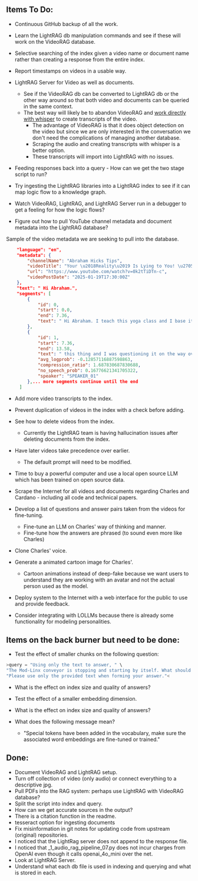 ## Items To Do:
- Continuous GitHub backup of all the work.  

- Learn the LightRAG db manipulation commands and see if these will work on the VideoRAG database.   

- Selective searching of the index given a video name or document name rather than creating a response from the entire index.  

- Report timestamps on videos in a usable way.  

- LightRAG Server for Video as well as documents.  
  - See if the VideoRAG db can be converted to LightRAG db or the other way around so that both video and documents can be queried in the same context.  
  - The best way will likely be to abandon VideoRAG and [work directly with whisper](https://github.com/johnshearing/scrape_yt_mk_transcripts) to create transcripts of the video.  
    - The advantage of VideoRAG is that it does object detection on the video but since we are only interested in the conversation we don't need the complications of managing another database.  
    - Scraping the audio and creating transcripts with whisper is a better option.  
    - These transcripts will import into LightRAG with no issues.  

- Feeding responses back into a query - How can we get the two stage script to run?  

- Try ingesting the LightRAG libraries into a LightRAG index to see if it can map logic flow to a knowledge graph.

- Watch VideoRAG, LightRAG, and LightRAG Server run in a debugger to get a feeling for how the logic flows?

- Figure out how to pull YouTube channel metadata and document metadata into the LightRAG database?

Sample of the video metadata we are seeking to pull into the database.
```json
    "language": "en",
    "metadata": {
        "channelName": "Abraham Hicks Tips",
        "videoTitle": "Your \u2018Reality\u2019 Is Lying to You! \u2705 Abraham Hicks 2025",
        "url": "https://www.youtube.com/watch?v=0k2tTiDTn-c",
        "videoPostDate": "2025-01-19T17:30:00Z"
    },
    "text": " Hi Abraham.",
    "segments": [
        {
            "id": 0,
            "start": 0.0,
            "end": 7.36,
            "text": " Hi Abraham. I teach this yoga class and I base it on law of attraction and I say"
        },
        {
            "id": 1,
            "start": 7.36,
            "end": 13.58,
            "text": " this thing and I was questioning it on the way over here. I say if we really did",
            "avg_logprob": -0.12857116887598863,
            "compression_ratio": 1.687830687830688,
            "no_speech_prob": 0.16776621341705322,
            "speaker": "SPEAKER_01"
        },... more segments continue until the end
     ]
```
    
- Add more video transcripts to the index.  

- Prevent duplication of videos in the index with a check before adding.  

- See how to delete videos from the index.  
  - Currently the LightRAG team is having hallucination issues after deleting documents from the index.

- Have later videos take precedence  over earlier.  
  - The default prompt will need to be modified.

- Time to buy a powerful computer and use a local open source LLM which has been trained on open source data.
 
- Scrape the Internet for all videos and documents regarding Charles and Cardano - including all code and technical papers.  

- Develop a list of questions and answer pairs taken from the videos for fine-tuning.
  - Fine-tune an LLM on Charles' way of thinking and manner.  
  - Fine-tune how the answers are phrased (to sound even more like Charles)

- Clone Charles' voice.

- Generate a animated cartoon image for Charles'.  
  - Cartoon animations instead of deep-fake because we want users to understand they are working with an avatar and not the actual person used as the model.  

- Deploy system to the Internet with a web interface for the public to use and provide feedback.  

- Consider integrating with LOLLMs because there is already some functionality for modeling personalities.

## Items on the back burner but need to be done:
- Test the effect of smaller chunks on the following question:

```python
>query = "Using only the text to answer, " \
"The Mod-Linx conveyor is stopping and starting by itself. What should I do? , "\
"Please use only the provided text when forming your answer."<
```

- What is the effect on index size and quality of answers?
  
- Test the effect of a smaller embedding dimension.
  
- What is the effect on index size and quality of answers?

- What does the following message mean?  
  - "Special tokens have been added in the vocabulary, make sure the associated word embeddings are fine-tuned or trained."  

## Done:
- Document VideoRAG and LightRAG setup.  
- Turn off collection of video (only audio) or connect everything to a descriptive jpg.  
- Pull PDFs into the RAG system: perhaps use LightRAG with VideoRAG database? 
- Split the script into index and query.  
- How can we get accurate sources in the output?  
- There is a citation function in the readme.  
- tesseract option for ingesting documents   
- Fix misinformation in git notes for updating code from upstream (original) repositories.  
- I noticed that the LightRag server does not append to the response file.  
- I noticed that _1_audio_rag_pipeline_07.py does not incur charges from OpenAI even though it calls openai_4o_mini over the net.  
- Look at LightRAG Server.  
- Understand what each db file is used in indexing and querying and what is stored in each.


